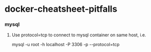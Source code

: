 # docker-cheatsheet-pitfalls

### mysql
1. Use protocol=tcp to connect to mysql container on same host, i.e.

   mysql -u root -h localhost -P 3306 -p --protocol=tcp
